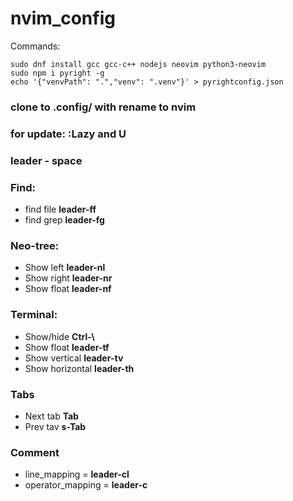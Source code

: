# nvim_config

Commands:
```
sudo dnf install gcc gcc-c++ nodejs neovim python3-neovim
sudo npm i pyright -g
echo '{"venvPath": ".","venv": ".venv"}' > pyrightconfig.json
```

### clone to .config/ with rename to nvim


### for update: :Lazy and U


### leader - space


### Find:
- find file **leader-ff**
- find grep **leader-fg**


### Neo-tree:
- Show left **leader-nl**
- Show right **leader-nr**
- Show float **leader-nf**


### Terminal:
- Show/hide **Ctrl-\\**
- Show float **leader-tf**
- Show vertical **leader-tv**
- Show horizontal **leader-th**

### Tabs
- Next tab **Tab**
- Prev tav **s-Tab**

### Comment
- line_mapping = **leader-cl**
- operator_mapping = **leader-c**
